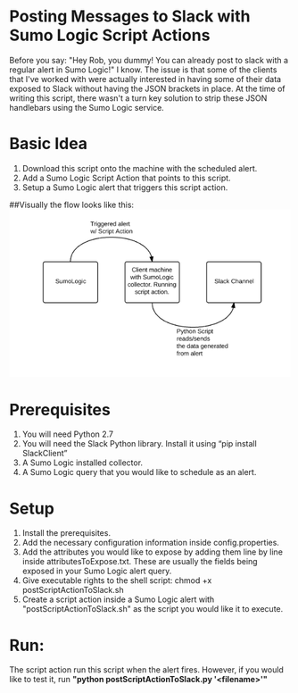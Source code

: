 # Posting Messages to Slack with Sumo Logic Script Actions

Before you say: "Hey Rob, you dummy! You can already post to slack with a regular alert in Sumo Logic!" I know. The issue is that some of the clients that I've worked with were actually interested in having some of their data exposed to Slack without having the JSON brackets in place. At the time of writing this script, there wasn't a turn key solution to strip these JSON handlebars using the Sumo Logic service.

# Basic Idea

1.	Download this script onto the machine with the scheduled alert.
2.	Add a Sumo Logic Script Action that points to this script.
3.	Setup a Sumo Logic alert that triggers this script action.

##Visually the flow looks like this:
 ![alt tag](https://github.com/RobsRepo/SumoLogic-Script-Action-To-Slack/blob/master/overview.png)
 
# Prerequisites
1.	You will need Python 2.7
2.	You will need the Slack Python library. Install it using “pip install SlackClient”
3.	A Sumo Logic installed collector.
4.	A Sumo Logic query that you would like to schedule as an alert.

# Setup
1.	Install the prerequisites.
2.	Add the necessary configuration information inside config.properties.
3.	Add the attributes you would like to expose by adding them line by line inside attributesToExpose.txt. These are usually the fields being exposed in your Sumo Logic alert query.
4.	Give executable rights to the shell script: chmod +x postScriptActionToSlack.sh
5.	Create a script action inside a Sumo Logic alert with "postScriptActionToSlack.sh" as the script you would like it to execute.

# Run:
The script action run this script when the alert fires.
However, if you would like to test it, run **"python postScriptActionToSlack.py '\<filename\>'"**

